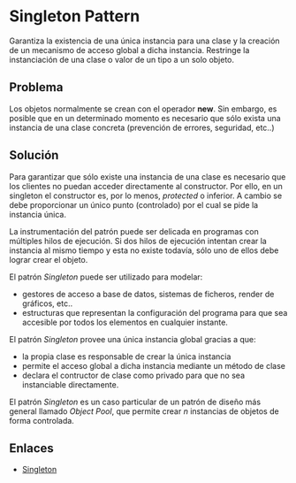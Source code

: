 # Singleton Pattern

Garantiza la existencia de una única instancia para una clase y la creación de un mecanismo de acceso global
a dicha instancia. Restringe la instanciación de una clase o valor de un tipo a un solo objeto.

## Problema

Los objetos normalmente se crean con el operador **new**. Sin embargo, es posible que en un determinado momento es
necesario que sólo exista una instancia de una clase concreta (prevención de errores, seguridad, etc..)

## Solución

Para garantizar que sólo existe una instancia de una clase es necesario que los clientes no puedan acceder directamente
al constructor. Por ello, en un singleton el constructor es, por lo menos, <i>protected</i> o inferior. A cambio se
debe proporcionar un único punto (controlado) por el cual se pide la instancia única.

La instrumentación del patrón puede ser delicada en programas con múltiples hilos de ejecución. Si dos hilos de
ejecución intentan crear la instancia al mismo tiempo y esta no existe todavía, sólo uno de ellos debe lograr crear
el objeto.

El patrón *Singleton* puede ser utilizado para modelar:
- gestores de acceso a base de datos, sistemas de ficheros, render de gráficos, etc..
- estructuras que representan la configuración del programa para que sea accesible por todos los elementos en  cualquier instante.
 
El patrón *Singleton* provee una única instancia global gracias a que:
 - la propia clase es responsable de crear la única instancia
 - permite el acceso global a dicha instancia mediante un método de clase
 - declara el contructor de clase como privado para que no sea instanciable directamente.
 
 El patrón <i>Singleton</i> es un caso particular de un patrón de diseño más general llamado *Object Pool*,  que permite 
 crear *n* instancias de objetos de forma controlada.

## Enlaces
* [Singleton](https://es.wikipedia.org/wiki/Singleton#Java)
